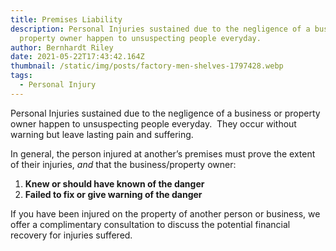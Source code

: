 ```yaml
---
title: Premises Liability
description: Personal Injuries sustained due to the negligence of a business or
  property owner happen to unsuspecting people everyday.
author: Bernhardt Riley
date: 2021-05-22T17:43:42.164Z
thumbnail: /static/img/posts/factory-men-shelves-1797428.webp
tags:
  - Personal Injury
---
```

Personal Injuries sustained due to the negligence of a business or property owner happen to unsuspecting people everyday.  They occur without warning but leave lasting pain and suffering.

In general, the person injured at another’s premises must prove the extent of their injuries, *and* that the business/property owner:

1. **Knew or should have known of the danger**
2. **Failed to fix or give warning of the danger**

If you have been injured on the property of another person or business, we offer a complimentary consultation to discuss the potential financial recovery for injuries suffered.